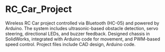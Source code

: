 # RC_Car_Project
Wireless RC Car project controlled via Bluetooth (HC-05) and powered by Arduino. The system includes ultrasonic-based obstacle detection, servo steering, directional LEDs, and buzzer feedback. Designed chassis in SolidWorks, integrated with Arduino code for movement, and PWM-based speed control. Project files include CAD design, Arduino code.
